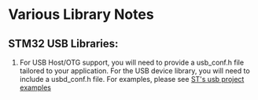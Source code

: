 # Various Library Notes


## STM32 USB Libraries:
1. For USB Host/OTG support, you will need to provide a usb\_conf.h
   file tailored to your application.  For the USB device library, you
   will need to include a usbd\_conf.h file. For examples, please see [ST's
   usb project examples](http://www.st.com/web/en/catalog/tools/PF257882)
